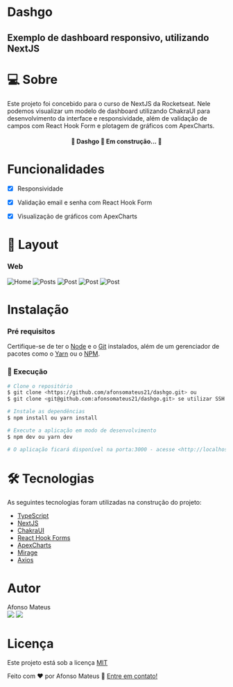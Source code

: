 # Dashgo
## Exemplo de dashboard responsivo, utilizando NextJS

# 💻 Sobre
Este projeto foi concebido para o curso de NextJS da Rocketseat. Nele podemos visualizar um modelo de dashboard utilizando ChakraUI para desenvolvimento da interface e responsividade, além de validação de campos com React Hook Form e plotagem de gráficos com ApexCharts.

<h4 align="center"> 
	🚧  Dashgo 🚀 Em construção...  🚧
</h4>

# Funcionalidades
- [x] Responsividade
- [x] Validação email e senha com React Hook Form
- [x] Visualização de gráficos com ApexCharts


# 🎨 Layout
### Web
<img alt="Home" src="./screenshots/github/assets/signin.png">
<img alt="Posts" src="./screenshots/github/assets/signin_responsivo.png">
<img alt="Post" src="./screenshots/github/assets/erro.png">
<img alt="Post" src="./screenshots/github/assets/dashboard.png">
<img alt="Post" src="./screenshots/github/assets/dashboard_responsivo.png">


# Instalação
### Pré requisitos
Certifique-se de ter o [Node](https://nodejs.org/en/) e o [Git](https://git-scm.com) instalados, além de um gerenciador
de pacotes como o [Yarn](https://yarnpkg.com/) ou o [NPM](https://www.npmjs.com/).

### 🎨 Execução
```bash
# Clone o repositório
$ git clone <https://github.com/afonsomateus21/dashgo.git> ou
$ git clone <git@github.com:afonsomateus21/dashgo.git> se utilizar SSH

# Instale as dependências
$ npm install ou yarn install

# Execute a aplicação em modo de desenvolvimento
$ npm dev ou yarn dev

# O aplicação ficará disponível na porta:3000 - acesse <http://localhost:3000>
```

# 🛠 Tecnologias
As seguintes tecnologias foram utilizadas na construção do projeto:
- [TypeScript](https://www.typescriptlang.org/)
- [NextJS](https://nextjs.org/)
- [ChakraUI](https://chakra-ui.com/)
- [React Hook Forms](https://react-hook-form.com/)
- [ApexCharts](https://apexcharts.com/docs/react-charts/)
- [Mirage](https://miragejs.com/)
- [Axios](https://axios-http.com/ptbr/docs/intro)

# Autor
Afonso Mateus<br/>
<a href="https://www.linkedin.com/in/afonso-mateus-3a8522118/"><img src="https://img.shields.io/static/v1?label=Linkedin&labelColor=0a66c2&message=Afonso&color=0a66c2&style=flat"/></a>
<img src="https://img.shields.io/static/v1?label=Gmail&labelColor=db4a39&message=afonsomateus.dev@gmail.com&color=db4a39&style=flat"/>

# Licença
Este projeto está sob a licença [MIT](https://github.com/afonsomateus21/dashgo/blob/main/LICENSE)

Feito com ❤️ por Afonso Mateus 👋 [Entre em contato!](https://www.linkedin.com/in/afonso-mateus-3a8522118/)
